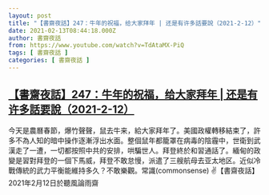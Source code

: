 ```yaml
---
layout: post
title: "【書齋夜話】247：牛年的祝福，给大家拜年 | 还是有许多話要說（2021-2-12）"
date: 2021-02-13T08:44:18.000Z
author: 書齋夜話
from: https://www.youtube.com/watch?v=TdAtaMX-PiQ
tags: [ 書齋夜話 ]
categories: [ 書齋夜話 ]
---
```

<!--1613205858000-->
[【書齋夜話】247：牛年的祝福，给大家拜年 | 还是有许多話要說（2021-2-12）](https://www.youtube.com/watch?v=TdAtaMX-PiQ)
------

<div>
今天是農曆春節，爆竹聲聲，鼠去牛来，給大家拜年了。美國政權轉移結束了，許多不為人知的暗中操作逐漸浮出水面。整個鼠年都籠罩在病毒的陰霾中，世衛到武漢走了一遭，一切都按照中共的安排，哄騙世人。拜登終於和習通話了。緬甸的政變是習對拜登的一個下馬威，拜登不敢怠慢，派遣了三艘航母去亚太地区。近似冷戰傳統的武力平衡能維持多久？不敢樂觀。常識(commonsense) ✌【書齋夜話】2021年2月12日於聽風論雨齋
</div>
